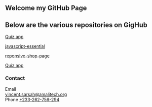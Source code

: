 ## Welcome my GitHub Page
## Below are the various repositories on GigHub

[Quiz app](https://github.com/Vincentsarsah/quiz-app)
<br/>

[javascript-essential](https://github.com/Vincentsarsah/javascript-essential-final)
<br/>

[reponsive-shop-page](https://github.com/Vincentsarsah/reponsive-shop-page)
<br/>

[Quiz app](https://github.com/Vincentsarsah/quiz-app)
<br/>



### Contact

Email
<br/>
 [vincent.sarsah@amalitech.org]()
 <br/>
 Phone
 [+233-262-756-294]() 

